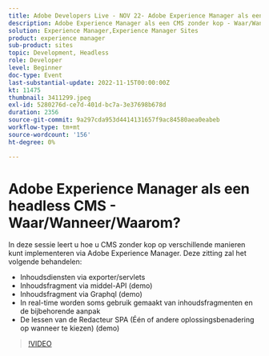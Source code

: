 ```yaml
---
title: Adobe Developers Live - NOV 22- Adobe Experience Manager als een headless CMS - Waar/Wanneer/Waarom?
description: Adobe Experience Manager als een CMS zonder kop - Waar/Wanneer/Waarom?In deze sessie leert u hoe u CMS zonder kop op verschillende manieren kunt implementeren via Adobe Experience Manager. Deze sessie heeft betrekking op het volgende - Content services via exporter/servlets Content fragment via asset API (demo) Content fragment via Graphql (demo) Sommige real-time gebruiksgevallen rond het gebruik van content-fragmenten en hun aanpak SPA Editor-lessen (een oplossing voor het kiezen van een optie) (demo)
solution: Experience Manager,Experience Manager Sites
product: experience manager
sub-product: sites
topic: Development, Headless
role: Developer
level: Beginner
doc-type: Event
last-substantial-update: 2022-11-15T00:00:00Z
kt: 11475
thumbnail: 3411299.jpeg
exl-id: 5280276d-ce7d-401d-bc7a-3e37698b678d
duration: 2356
source-git-commit: 9a297cda953d4414131657f9ac84580aea0eabeb
workflow-type: tm+mt
source-wordcount: '156'
ht-degree: 0%

---
```


# Adobe Experience Manager als een headless CMS - Waar/Wanneer/Waarom?

In deze sessie leert u hoe u CMS zonder kop op verschillende manieren kunt implementeren via Adobe Experience Manager. Deze zitting zal het volgende behandelen:

* Inhoudsdiensten via exporter/servlets
* Inhoudsfragment via middel-API (demo)
* Inhoudsfragment via Graphql (demo)
* In real-time worden soms gebruik gemaakt van inhoudsfragmenten en de bijbehorende aanpak
* De lessen van de Redacteur SPA (Één of andere oplossingsbenadering op wanneer te kiezen) (demo)

>[!VIDEO](https://video.tv.adobe.com/v/3411299/?quality=12&learn=on)
